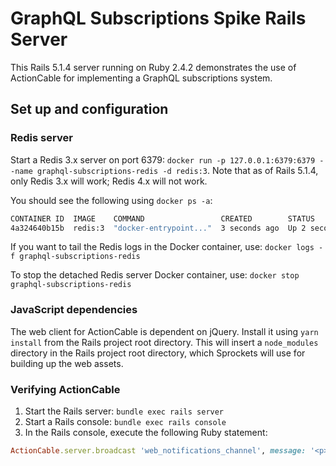# GraphQL Subscriptions Spike Rails Server

This Rails 5.1.4 server running on Ruby 2.4.2 demonstrates the use of ActionCable 
for implementing a GraphQL subscriptions system.

## Set up and configuration

### Redis server

Start a Redis 3.x server on port 6379: 
`docker run -p 127.0.0.1:6379:6379 --name graphql-subscriptions-redis -d redis:3`. Note that as of 
Rails 5.1.4, only Redis 3.x will work; Redis 4.x will not work.

You should see the following using `docker ps -a`:

```bash
CONTAINER ID  IMAGE    COMMAND                 CREATED        STATUS        PORTS                     NAMES
4a324640b15b  redis:3  "docker-entrypoint..."  3 seconds ago  Up 2 seconds  127.0.0.1:6379->6379/tcp  graphql-subscriptions-redis
```

If you want to tail the Redis logs in the Docker container, use: `docker logs -f graphql-subscriptions-redis`

To stop the detached Redis server Docker container, use: `docker stop graphql-subscriptions-redis` 


### JavaScript dependencies

The web client for ActionCable is dependent on jQuery. Install it using `yarn install` from the Rails project root
directory. This will insert a `node_modules` directory in the Rails project root directory, which Sprockets will use
for building up the web assets.

### Verifying ActionCable

1. Start the Rails server: `bundle exec rails server`
1. Start a Rails console: `bundle exec rails console`
1. In the Rails console, execute the following Ruby statement: 

```ruby
ActionCable.server.broadcast 'web_notifications_channel', message: '<p>Hello Alyssa</p>'
```